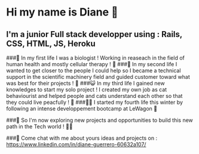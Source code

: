 # Hi my name is Diane 👋
## I'm a junior Full stack developper using : Rails, CSS, HTML, JS, Heroku

###🧪 In my first life I was a biologist ! Working in reaseach in the field of human health and mostly cellular therapy ! 💊
###🔬 In my second life I wanted to get closer to the people I could help so I became a technical support in the scientific machinery field and guided customer toward what was best for their projects ! 🎯
###😺 In my third life I gained new knowledges to start my solo project ! I created my own job as cat behaviourist and helped people and cats understand each other so that they could live peacfully ! 🙏
###👩‍💻 I started my fourth life this winter by following an intense developpement bootcamp at LeWagon 🚋

###🚀 So I'm now exploring new projects and opportunities to build this new path in the Tech world ! 🐱‍🚀

###💬 Come chat with me about yours ideas and projects on : https://www.linkedin.com/in/diane-guerrero-60632a107/
